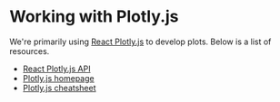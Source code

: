 # Working with Plotly.js

We're primarily using [React Plotly.js](https://plotly.com/javascript/react/) to
develop plots. Below is a list of resources.

- [React Plotly.js API](https://github.com/plotly/react-plotly.js/blob/master/README.md#api)
- [Plotly.js homepage](https://plotly.com/javascript/)
- [Plotly.js cheatsheet](https://images.plot.ly/plotly-documentation/images/plotly_js_cheat_sheet.pdf)
